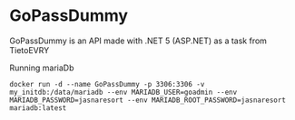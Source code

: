 # GoPassDummy
GoPassDummy is an API made with .NET 5 (ASP.NET) as a task from TietoEVRY

Running mariaDb
```
docker run -d --name GoPassDummy -p 3306:3306 -v my_initdb:/data/mariadb --env MARIADB_USER=goadmin --env MARIADB_PASSWORD=jasnaresort --env MARIADB_ROOT_PASSWORD=jasnaresort  mariadb:latest
```